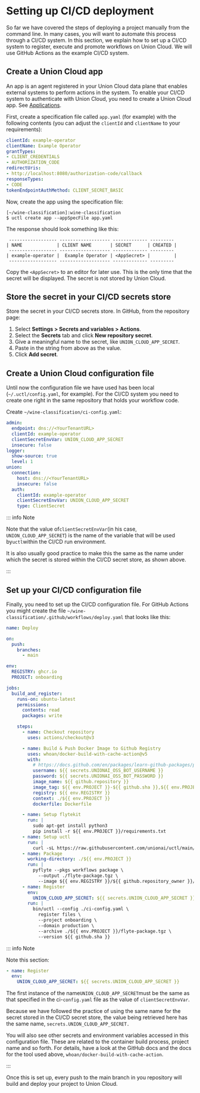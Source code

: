# Setting up CI/CD deployment

So far we have covered the steps of deploying a project manually from the command line.
In many cases, you will want to automate this process through a CI/CD system.
In this section, we explain how to set up a CI/CD system to register, execute and promote workflows on Union Cloud.
We will use GitHub Actions as the example CI/CD system.

## Create a Union Cloud app

An app is an agent registered in your Union Cloud data plane that enables external systems to perform actions in the system.
To enable your CI/CD system to authenticate with Union Cloud, you need to create a Union Cloud app.
See [Applications](../administration/applications).

First, create a specification file called `app.yaml` (for example) with the following contents (you can adjust the `clientId` and `clientName` to your requirements):

```yaml
clientId: example-operator
clientName: Example Operator
grantTypes:
- CLIENT_CREDENTIALS
- AUTHORIZATION_CODE
redirectUris:
- http://localhost:8080/authorization-code/callback
responseTypes:
- CODE
tokenEndpointAuthMethod: CLIENT_SECRET_BASIC
```

Now, create the app using the specification file:

```shell
[~/wine-classification]:wine-classification
$ uctl create app --appSpecFile app.yaml
```

The response should look something like this:

```shell
 ------------------ ------------------- ------------- ---------
| NAME             | CLIENT NAME       | SECRET      | CREATED |
 ------------------ ------------------- ------------- ---------
| example-operator |  Example Operator | <AppSecret> |         |
 ------------------ ------------------- ------------- ---------
```

Copy the `<AppSecret>` to an editor for later use.
This is the only time that the secret will be displayed.
The secret is not stored by Union Cloud.

## Store the secret in your CI/CD secrets store

Store the secret in your CI/CD secrets store.
In GitHub, from the repository page:

1. Select **Settings > Secrets and variables > Actions**.
2. Select the **Secrets** tab and click **New repository secret**.
3. Give a meaningful name to the secret, like `UNION_CLOUD_APP_SECRET`.
4. Paste in the string from above as the value.
5. Click **Add secret**.

## Create a Union Cloud configuration file

Until now the configuration file we have used has been local (`~/.uctl/config.yaml`, for example).
For the CI/CD system you need to create one right in the same repository that holds your workflow code.

Create `~/wine-classification/ci-config.yaml`:

```yaml
admin:
  endpoint: dns://<YourTenantURL>
  clientId: example-operator
  clientSecretEnvVar: UNION_CLOUD_APP_SECRET
  insecure: false
logger:
  show-source: true
  level: 1
union:
  connection:
    host: dns://<YourTenantURL>
    insecure: false
  auth:
    clientId: example-operator
    clientSecretEnvVar: UNION_CLOUD_APP_SECRET
    type: ClientSecret
```

::: info Note

Note that the value of`clientSecretEnvVar`(in his case, `UNION_CLOUD_APP_SECRET`) is the name of the variable that will be used by`uctl`within the CI/CD run environment.

It is also usually good practice to make this the same as the name under which the secret is stored within the CI/CD secret store, as shown above.

:::

## Set up your CI/CD configuration file

Finally, you need to set up the CI/CD configuration file. For GitHub Actions you might create the file `~/wine-classification/.github/workflows/deploy.yaml` that looks like this:

```yaml
name: Deploy

on:
  push:
    branches:
      - main

env:
  REGISTRY: ghcr.io
  PROJECT: onboarding

jobs:
  build_and_register:
    runs-on: ubuntu-latest
    permissions:
      contents: read
      packages: write

    steps:
      - name: Checkout repository
        uses: actions/checkout@v3

      - name: Build & Push Docker Image to Github Registry
        uses: whoan/docker-build-with-cache-action@v5
        with:
          # https://docs.github.com/en/packages/learn-github-packages/publishing-a-package
          username: ${{ secrets.UNIONAI_OSS_BOT_USERNAME }}
          password: ${{ secrets.UNIONAI_OSS_BOT_PASSWORD }}
          image_name: ${{ github.repository }}
          image_tag: ${{ env.PROJECT }}-${{ github.sha }},${{ env.PROJECT }}-latest
          registry: ${{ env.REGISTRY }}
          context: ./${{ env.PROJECT }}
          dockerfile: Dockerfile

      - name: Setup flytekit
        run: |
          sudo apt-get install python3
          pip install -r ${{ env.PROJECT }}/requirements.txt
      - name: Setup uctl
        run: |
          curl -sL https://raw.githubusercontent.com/unionai/uctl/main/install.sh | bash
      - name: Package
        working-directory: ./${{ env.PROJECT }}
        run: |
          pyflyte --pkgs workflows package \
            --output ./flyte-package.tgz \
            --image ${{ env.REGISTRY }}/${{ github.repository_owner }}/${{ github.repository }}:${{ env.PROJECT }}-latest
      - name: Register
        env:
          UNION_CLOUD_APP_SECRET: ${{ secrets.UNION_CLOUD_APP_SECRET }}
        run: |
          bin/uctl --config ./ci-config.yaml \
            register files \
            --project onboarding \
            --domain production \
            --archive ./${{ env.PROJECT }}/flyte-package.tgz \
            --version ${{ github.sha }}
```

::: info Note

Note this section:

```yaml
- name: Register
  env:
    UNION_CLOUD_APP_SECRET: ${{ secrets.UNION_CLOUD_APP_SECRET }}
```

The first instance of the name`UNION_CLOUD_APP_SECRET`must be the same as that specified in the ci-`config.yaml` file as the value of `clientSecretEnvVar`.

Because we have followed the practice of using the same name for the secret stored in the CI/CD secret store, the value being retrieved here has the same name, `secrets.UNION_CLOUD_APP_SECRET.`

You will also see other secrets and environment variables accessed in this configuration file.
These are related to the container build process, project name and so forth.
For details, have a look at the GitHub docs and the docs for the tool used above, `whoan/docker-build-with-cache-action`.

:::

Once this is set up, every push to the main branch in you repository will build and deploy your project to Union Cloud.
